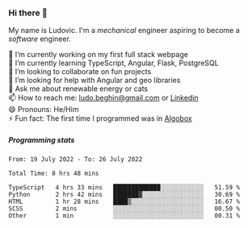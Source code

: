 ### Hi there 👋

My name is Ludovic. I'm a *mechanical* engineer aspiring to become a *software* engineer.

 🔭 I’m currently working on my first full stack webpage<br/>
 🌱 I’m currently learning TypeScript, Angular, Flask, PostgreSQL<br/>
 👯 I’m looking to collaborate on fun projects<br/>
 🤔 I’m looking for help with Angular and geo libraries<br/>
 💬 Ask me about renewable energy or cats<br/>
 📫 How to reach me: ludo.beghin@gmail.com or [Linkedin](https://www.linkedin.com/in/ludovic-beghin/)<br/>
 😄 Pronouns: He/Him<br/>
 ⚡ Fun fact: The first time I programmed was in [Algobox](https://fr.wikipedia.org/wiki/Algobox)<br/>

##### Programming stats
<!--START_SECTION:waka-->

```text
From: 19 July 2022 - To: 26 July 2022

Total Time: 8 hrs 48 mins

TypeScript   4 hrs 33 mins   █████████████░░░░░░░░░░░░   51.59 %
Python       2 hrs 42 mins   ███████▓░░░░░░░░░░░░░░░░░   30.69 %
HTML         1 hr 28 mins    ████▒░░░░░░░░░░░░░░░░░░░░   16.67 %
SCSS         2 mins          ░░░░░░░░░░░░░░░░░░░░░░░░░   00.50 %
Other        1 min           ░░░░░░░░░░░░░░░░░░░░░░░░░   00.31 %
```

<!--END_SECTION:waka-->
